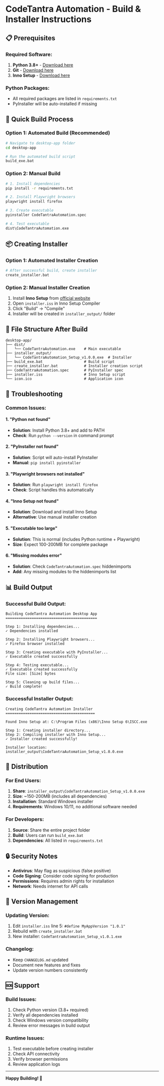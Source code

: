 # CodeTantra Automation - Build & Installer Instructions

## 📋 Prerequisites

### Required Software:
1. **Python 3.8+** - [Download here](https://www.python.org/downloads/)
2. **Git** - [Download here](https://git-scm.com/downloads)
3. **Inno Setup** - [Download here](https://jrsoftware.org/isinfo.php)

### Python Packages:
- All required packages are listed in `requirements.txt`
- PyInstaller will be auto-installed if missing

## 🚀 Quick Build Process

### Option 1: Automated Build (Recommended)
```bash
# Navigate to desktop-app folder
cd desktop-app

# Run the automated build script
build_exe.bat
```

### Option 2: Manual Build
```bash
# 1. Install dependencies
pip install -r requirements.txt

# 2. Install Playwright browsers
playwright install firefox

# 3. Create executable
pyinstaller CodeTantraAutomation.spec

# 4. Test executable
dist\CodeTantraAutomation.exe
```

## 📦 Creating Installer

### Option 1: Automated Installer Creation
```bash
# After successful build, create installer
create_installer.bat
```

### Option 2: Manual Installer Creation
1. Install **Inno Setup** from [official website](https://jrsoftware.org/isinfo.php)
2. Open `installer.iss` in Inno Setup Compiler
3. Click "Build" → "Compile"
4. Installer will be created in `installer_output/` folder

## 📁 File Structure After Build

```
desktop-app/
├── dist/
│   └── CodeTantraAutomation.exe    # Main executable
├── installer_output/
│   └── CodeTantraAutomation_Setup_v1.0.0.exe  # Installer
├── build_exe.bat                   # Build script
├── create_installer.bat            # Installer creation script
├── CodeTantraAutomation.spec       # PyInstaller spec
├── installer.iss                   # Inno Setup script
└── icon.ico                        # Application icon
```

## 🔧 Troubleshooting

### Common Issues:

#### 1. "Python not found"
- **Solution**: Install Python 3.8+ and add to PATH
- **Check**: Run `python --version` in command prompt

#### 2. "PyInstaller not found"
- **Solution**: Script will auto-install PyInstaller
- **Manual**: `pip install pyinstaller`

#### 3. "Playwright browsers not installed"
- **Solution**: Run `playwright install firefox`
- **Check**: Script handles this automatically

#### 4. "Inno Setup not found"
- **Solution**: Download and install Inno Setup
- **Alternative**: Use manual installer creation

#### 5. "Executable too large"
- **Solution**: This is normal (includes Python runtime + Playwright)
- **Size**: Expect 100-200MB for complete package

#### 6. "Missing modules error"
- **Solution**: Check `CodeTantraAutomation.spec` hiddenimports
- **Add**: Any missing modules to the hiddenimports list

## 📊 Build Output

### Successful Build Output:
```
Building CodeTantra Automation Desktop App
==========================================

Step 1: Installing dependencies...
✓ Dependencies installed

Step 2: Installing Playwright browsers...
✓ Firefox browser installed

Step 3: Creating executable with PyInstaller...
✓ Executable created successfully

Step 4: Testing executable...
✓ Executable created successfully
File size: [Size] bytes

Step 5: Cleaning up build files...
✓ Build complete!
```

### Successful Installer Output:
```
Creating CodeTantra Automation Installer
=========================================

Found Inno Setup at: C:\Program Files (x86)\Inno Setup 6\ISCC.exe

Step 1: Creating installer directory...
Step 2: Compiling installer with Inno Setup...
✓ Installer created successfully!

Installer location: installer_output\CodeTantraAutomation_Setup_v1.0.0.exe
```

## 🎯 Distribution

### For End Users:
1. **Share**: `installer_output\CodeTantraAutomation_Setup_v1.0.0.exe`
2. **Size**: ~150-200MB (includes all dependencies)
3. **Installation**: Standard Windows installer
4. **Requirements**: Windows 10/11, no additional software needed

### For Developers:
1. **Source**: Share the entire project folder
2. **Build**: Users can run `build_exe.bat`
3. **Dependencies**: All listed in `requirements.txt`

## 🔒 Security Notes

- **Antivirus**: May flag as suspicious (false positive)
- **Code Signing**: Consider code signing for production
- **Permissions**: Requires admin rights for installation
- **Network**: Needs internet for API calls

## 📝 Version Management

### Updating Version:
1. Edit `installer.iss` line 5: `#define MyAppVersion "1.0.1"`
2. Rebuild with `create_installer.bat`
3. New installer: `CodeTantraAutomation_Setup_v1.0.1.exe`

### Changelog:
- Keep `CHANGELOG.md` updated
- Document new features and fixes
- Update version numbers consistently

## 🆘 Support

### Build Issues:
1. Check Python version (3.8+ required)
2. Verify all dependencies installed
3. Check Windows version compatibility
4. Review error messages in build output

### Runtime Issues:
1. Test executable before creating installer
2. Check API connectivity
3. Verify browser permissions
4. Review application logs

---

**Happy Building! 🚀**
